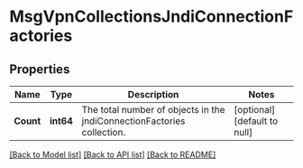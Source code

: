# MsgVpnCollectionsJndiConnectionFactories

## Properties
Name | Type | Description | Notes
------------ | ------------- | ------------- | -------------
**Count** | **int64** | The total number of objects in the jndiConnectionFactories collection. | [optional] [default to null]

[[Back to Model list]](../README.md#documentation-for-models) [[Back to API list]](../README.md#documentation-for-api-endpoints) [[Back to README]](../README.md)

